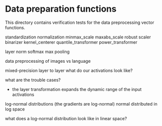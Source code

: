 # Data preparation functions

This directory contains verification tests for the data preprocessing vector functions.

standardization
normalization
minmax_scale
maxabs_scale
robust scaler
binarizer
kernel_centerer
quantile_transformer
power_transformer

layer norm
softmax
max pooling


data preprocessing of images vs language


mixed-precision
layer to layer what do our activations look like?

what are the trouble cases?
- the layer transformation expands the dynamic range of the input activations


log-normal distributions  (the gradients are log-normal)  normal distributed in log space

what does a log-normal distribution look like in linear space?
